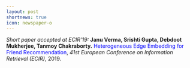 ```yaml
---
layout: post
shortnews: true
icon: newspaper-o
---
```

<i>Short paper accepted at ECIR'19:</i> <b>Janu Verma, Srishti Gupta, Debdoot Mukherjee, Tanmoy Chakraborty.</b> <font color="blue">Heterogeneous Edge Embedding for Friend Recommendation</font>, <i>41st European Conference on Information Retrieval (ECIR)</i>, 2019.